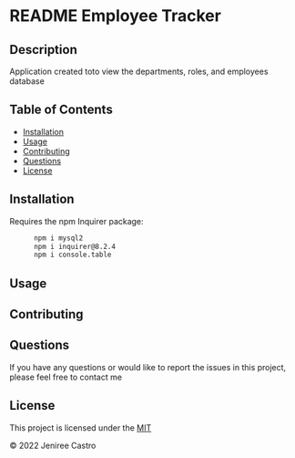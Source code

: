 # README Employee Tracker


## Description
Application created toto view the departments, roles, and employees database

## Table of Contents
* [Installation](#Installation)
* [Usage](#Usage)
* [Contributing](#Contributing)
* [Questions](#Questions)
* [License](#License)

## Installation
Requires the npm Inquirer package:  
```bash 
      npm i mysql2
      npm i inquirer@8.2.4
      npm i console.table
```

## Usage

## Contributing 

## Questions
If you have any questions or would like to report the issues in this project, please feel free to contact me
## License
This project is licensed under the [MIT](./LICENSE)

&copy; 2022 Jeniree Castro 
